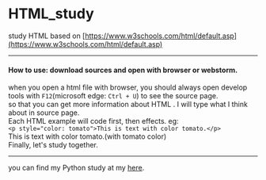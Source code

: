 # HTML_study
study HTML based on [https://www.w3schools.com/html/default.asp](https://www.w3schools.com/html/default.asp)  

---
#### How to use: download sources and open with browser or webstorm.  
when you open a html file with browser, you should always open develop tools with `F12`(microsoft edge: `Ctrl + U`) to see the source page.  
so that you can get more information about HTML . I will type what I think about in source page.  
Each HTML example will code first, then effects. eg:  
`<p style="color: tomato">This is text with color tomato.</p>`  
This is text with color tomato.(with tomato color)  
Finally, let's study together.

---

you can find my Python study at my [here](https://github.com/zsjng/python_study).
